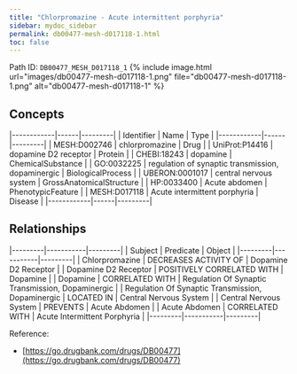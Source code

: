 ```yaml
---
title: "Chlorpromazine - Acute intermittent porphyria"
sidebar: mydoc_sidebar
permalink: db00477-mesh-d017118-1.html
toc: false 
---
```



Path ID: `DB00477_MESH_D017118_1`
{% include image.html url="images/db00477-mesh-d017118-1.png" file="db00477-mesh-d017118-1.png" alt="db00477-mesh-d017118-1" %}

## Concepts

|------------|------|---------|
| Identifier | Name | Type    |
|------------|------|---------|
| MESH:D002746 | chlorpromazine | Drug |
| UniProt:P14416 | dopamine D2 receptor | Protein |
| CHEBI:18243 | dopamine | ChemicalSubstance |
| GO:0032225 | regulation of synaptic transmission, dopaminergic | BiologicalProcess |
| UBERON:0001017 | central nervous system | GrossAnatomicalStructure |
| HP:0033400 | Acute abdomen | PhenotypicFeature |
| MESH:D017118 | Acute intermittent porphyria | Disease |
|------------|------|---------|

## Relationships

|---------|-----------|---------|
| Subject | Predicate | Object  |
|---------|-----------|---------|
| Chlorpromazine | DECREASES ACTIVITY OF | Dopamine D2 Receptor |
| Dopamine D2 Receptor | POSITIVELY CORRELATED WITH | Dopamine |
| Dopamine | CORRELATED WITH | Regulation Of Synaptic Transmission, Dopaminergic |
| Regulation Of Synaptic Transmission, Dopaminergic | LOCATED IN | Central Nervous System |
| Central Nervous System | PREVENTS | Acute Abdomen |
| Acute Abdomen | CORRELATED WITH | Acute Intermittent Porphyria |
|---------|-----------|---------|

Reference: 
  - [https://go.drugbank.com/drugs/DB00477](https://go.drugbank.com/drugs/DB00477)

